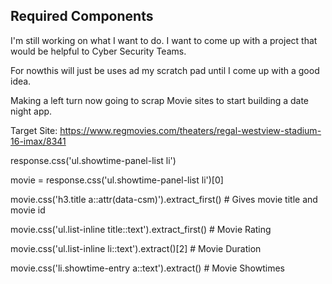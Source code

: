 
## Required Components

I'm still working on what I want to do. 
I want to come up with a project that would be helpful to Cyber Security Teams. 

For nowthis will just be uses ad my scratch pad until I come up with a good idea. 

Making a left turn now going to scrap Movie sites to start building a date night app.

Target Site: https://www.regmovies.com/theaters/regal-westview-stadium-16-imax/8341

response.css('ul.showtime-panel-list li')   

movie = response.css('ul.showtime-panel-list li')[0] 

movie.css('h3.title a::attr(data-csm)').extract_first()  # Gives movie title and movie id
 
movie.css('ul.list-inline title::text').extract_first() # Movie Rating
 
movie.css('ul.list-inline li::text').extract()[2] # Movie Duration 

movie.css('li.showtime-entry a::text').extract() # Movie Showtimes 
